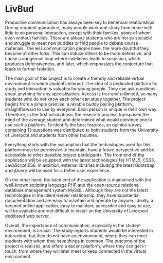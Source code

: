 # LivBud

Productive communication has always been key to beneficial relationships. During required 
quarantine, many people work and study from home with little to no personal interaction, 
except with their families, some of whom even without families. 
There are always students who are not so sociable and struggle to meet new buddies or find 
people to debate course materials. The less communication people have, the more doubtful 
they become of other folks. This can induce others to be more defensive, and cause a 
dangerous loop where loneliness leads to suspicion, which produces defensiveness, and later, 
which emphasizes the conjecture that leads to further isolation. 

The main goal of this project is to create a friendly and reliable virtual environment in which 
students interact. The idea of a dedicated platform for study and interaction is valuable for 
young people. They can ask questions about anything for any specialisation. Access is free and 
unlimited, so many students who do not know each other can study together. 
The project begins from a simple premise, a reliable buddy pairing platform, straightforward to 
use by everyone. Each person is unique in their own way. Therefore, in the first initial phase, 
the research process transposed the mind of the average student and determined what would 
convince one to use such a platform. To identify the best features, an opinion survey containing 
13 questions was distributed to both students from the University of Liverpool and students 
from other faculties. 

Everything starts with the assumption that the technologies used for this platform must be 
permissive to maintain, have a future perspective and be accessible to other possible project 
participants. The front end of the application will be equipped with the latest technologies for 
HTML5, CSS3, JavaScript ES6. In addition, external libraries including the latest Bootstrap and 
jQuery will be used for a better user experience. 

On the other hand, the back end of the application is maintained with the well-known scripting 
language PHP and the open-source relational database management system MySQL. Although 
they are not the latest technologies in the client-server relationship, they have substantial
documentation and are easy to maintain and operate by anyone. Ideally, a secured online 
application, easy to maintain, accessible and easy to use, will be available and not difficult to 
install on the University of Liverpool dedicated web server.

Overall, the importance of communication, especially in the student environment, is crucial. 
The study reports students would be interested in interacting, but they do not have an 
environment, where they can meet students with whom they have things in common. 
The outcome of the project is realistic, and offers a decent platform, where they can get in 
touch, from where they will later meet or keep connected in the virtual environment.
